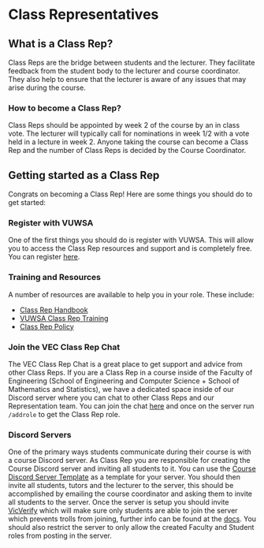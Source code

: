 # Class Representatives

## What is a Class Rep?
Class Reps are the bridge between students and the lecturer. They facilitate feedback from the student body to the lecturer and course coordinator. They also help to ensure that the lecturer is aware of any issues that may arise during the course.

### How to become a Class Rep?
Class Reps should be appointed by week 2 of the course by an in class vote. The lecturer will typically call for nominations in week 1/2 with a vote held in a lecture in week 2. Anyone taking the course can become a Class Rep and the number of Class Reps is decided by the Course Coordinator.

## Getting started as a Class Rep
Congrats on becoming a Class Rep! Here are some things you should do to get started:

### Register with VUWSA
One of the first things you should do is register with VUWSA. This will allow you to access the Class Rep resources and support and is completely free. You can register [here](https://www.vuwsa.org.nz/class-representatives/).

### Training and Resources
A number of resources are available to help you in your role. These include:
- [Class Rep Handbook](https://www.vuwsa.org.nz/s/Class-Rep-Handbook-Final-4mt5.pdf)
- [VUWSA Class Rep Training](https://vuw.qualtrics.com/jfe/form/SV_bpFPABPITpqeSJ7)
- [Class Rep Policy](https://www.wgtn.ac.nz/documents/policy/academic/class-representative-policy.pdf)

### Join the VEC Class Rep Chat
The VEC Class Rep Chat is a great place to get support and advice from other Class Reps. If you are a Class Rep in a course inside of the Faculty of Engineering (School of Engineering and Computer Science + School of Mathematics and Statistics), we have a dedicated space inside of our Discord server where you can chat to other Class Reps and our Representation team. You can join the chat [here](https://discord.gg/vec) and once on the server run `/addrole` to get the Class Rep role.

### Discord Servers
One of the primary ways students communicate during their course is with a course Discord server. As Class Rep you are responsible for creating the Course Discord server and inviting all students to it. You can use the [Course Discord Server Template](https://discord.new/v5aGNdABm3gB) as a template for your server. You should then invite all students, tutors and the lecturer to the server, this should be accomplished by emailing the course coordinator and asking them to invite all students to the server. Once the server is setup you should invite [VicVerify](https://discord.com/api/oauth2/authorize?client_id=953504345800982598&permissions=268435460&scope=applications.commands%20bot) which will make sure only students are able to join the server which prevents trolls from joining, further info can be found at the [docs](../services/vicverify.html). You should also restrict the server to only allow the created Faculty and Student roles from posting in the server.
